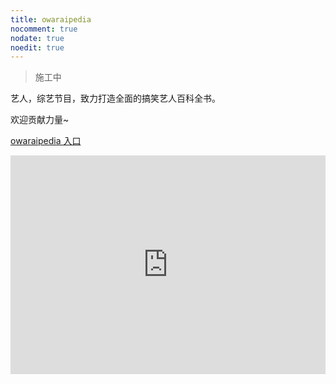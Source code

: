 ```yaml
---
title: owaraipedia
nocomment: true
nodate: true
noedit: true
---
```


> 施工中

艺人，综艺节目，致力打造全面的搞笑艺人百科全书。

欢迎贡献力量~

[owaraipedia 入口](https://owaraipedia.netlify.com/)

<iframe height=350 width=100% src="http://www.fantasy.tv/videoAd/videoAd.html?id=475643&channelId=1516612319011&code=f9187d7ebb9fce44ee9171111a69ebc4" frameborder=0 "allowfullscreen"></iframe>
